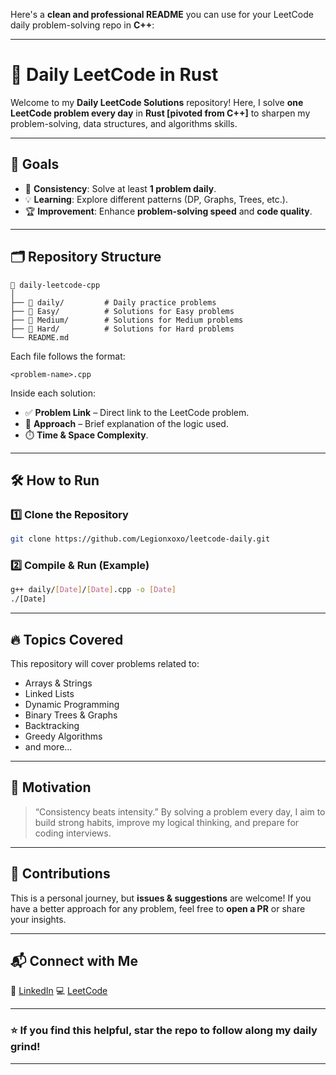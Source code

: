 Here's a **clean and professional README** you can use for your LeetCode daily problem-solving repo in **C++**:

---

# 🧩 Daily LeetCode in Rust

Welcome to my **Daily LeetCode Solutions** repository!
Here, I solve **one LeetCode problem every day** in **Rust [pivoted from C++]** to sharpen my problem-solving, data structures, and algorithms skills.

---

## 🚀 Goals

-   📅 **Consistency**: Solve at least **1 problem daily**.
-   💡 **Learning**: Explore different patterns (DP, Graphs, Trees, etc.).
-   🏆 **Improvement**: Enhance **problem-solving speed** and **code quality**.

---

## 🗂️ Repository Structure

```
📂 daily-leetcode-cpp
│
├── 📁 daily/         # Daily practice problems
├── 📁 Easy/          # Solutions for Easy problems
├── 📁 Medium/        # Solutions for Medium problems
├── 📁 Hard/          # Solutions for Hard problems
└── README.md

```

Each file follows the format:

```
<problem-name>.cpp
```

Inside each solution:

-   ✅ **Problem Link** – Direct link to the LeetCode problem.
-   📝 **Approach** – Brief explanation of the logic used.
-   ⏱️ **Time & Space Complexity**.

---

## 🛠️ How to Run

### 1️⃣ Clone the Repository

```bash
git clone https://github.com/Legionxoxo/leetcode-daily.git
```

### 2️⃣ Compile & Run (Example)

```bash
g++ daily/[Date]/[Date].cpp -o [Date]
./[Date]
```

---

## 🔥 Topics Covered

This repository will cover problems related to:

-   Arrays & Strings
-   Linked Lists
-   Dynamic Programming
-   Binary Trees & Graphs
-   Backtracking
-   Greedy Algorithms
-   and more...

---

## 🌟 Motivation

> “Consistency beats intensity.”
> By solving a problem every day, I aim to build strong habits, improve my logical thinking, and prepare for coding interviews.

---

## 🤝 Contributions

This is a personal journey, but **issues & suggestions** are welcome!
If you have a better approach for any problem, feel free to **open a PR** or share your insights.

---

## 📬 Connect with Me

💼 [LinkedIn](https://www.linkedin.com/in/shiv04singh)
💻 [LeetCode](https://leetcode.com/u/LEGIONx/)

---

### ⭐ If you find this helpful, **star the repo** to follow along my daily grind!

---
